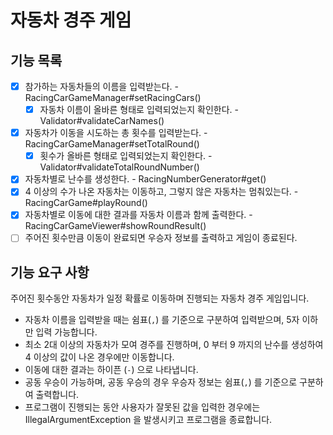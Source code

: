 # 자동차 경주 게임

## 기능 목록

- [x] 참가하는 자동차들의 이름을 입력받는다. - RacingCarGameManager#setRacingCars()
  - [x] 자동차 이름이 올바른 형태로 입력되었는지 확인한다. - Validator#validateCarNames()
- [x] 자동차가 이동을 시도하는 총 횟수를 입력받는다. - RacingCarGameManager#setTotalRound()
  - [x] 횟수가 올바른 형태로 입력되었는지 확인한다. - Validator#validateTotalRoundNumber()
- [x] 자동차별로 난수를 생성한다. - RacingNumberGenerator#get()
- [x] 4 이상의 수가 나온 자동차는 이동하고, 그렇지 않은 자동차는 멈춰있는다. - RacingCarGame#playRound()
- [x] 자동차별로 이동에 대한 결과를 자동차 이름과 함께 출력한다. - RacingCarGameViewer#showRoundResult()
- [ ] 주어진 횟수만큼 이동이 완료되면 우승자 정보를 출력하고 게임이 종료된다.

## 기능 요구 사항

주어진 횟수동안 자동차가 일정 확률로 이동하며 진행되는 자동차 경주 게임입니다.

- 자동차 이름을 입력받을 때는 쉼표(`,`) 를 기준으로 구분하여 입력받으며, 5자 이하만 입력 가능합니다.  
- 최소 2대 이상의 자동차가 모여 경주를 진행하며, 0 부터 9 까지의 난수를 생성하여 4 이상의 값이 나온 경우에만 이동합니다.
- 이동에 대한 결과는 하이픈 (`-`) 으로 나타냅니다.
- 공동 우승이 가능하며, 공동 우승의 경우 우승자 정보는 쉼표(`,`) 를 기준으로 구분하여 출력합니다.
- 프로그램이 진행되는 동안 사용자가 잘못된 값을 입력한 경우에는 IllegalArgumentException 을 발생시키고 프로그램을 종료합니다.